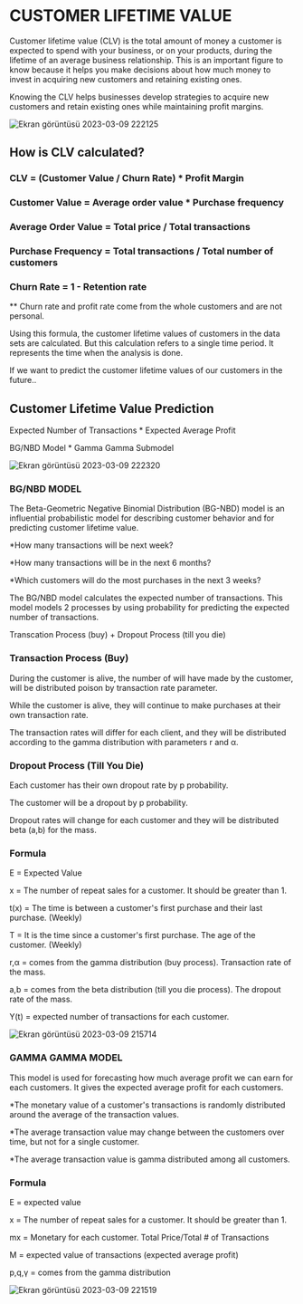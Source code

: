 # CUSTOMER LIFETIME VALUE 

Customer lifetime value (CLV) is the total amount of money a customer is expected to spend with your business, or on your products, during the lifetime of an average business relationship. This is an important figure to know because it helps you make decisions about how much money to invest in acquiring new customers and retaining existing ones.

Knowing the CLV helps businesses develop strategies to acquire new customers and retain existing ones while maintaining profit margins.

![Ekran görüntüsü 2023-03-09 222125](https://user-images.githubusercontent.com/121626776/224132103-2ef38215-9dfe-4746-b399-9f5df5302a22.png)

## How is CLV calculated?

### CLV = (Customer Value / Churn Rate) * Profit Margin
### Customer Value = Average order value * Purchase frequency
### Average Order Value = Total price / Total transactions
### Purchase Frequency = Total transactions / Total number of customers
### Churn Rate = 1 - Retention rate

** Churn rate and profit rate come from the whole customers and are not personal.

Using this formula, the customer lifetime values of customers in the data sets are calculated. But this calculation refers to a single time period. It represents the time when the analysis is done.

If we want to predict the customer lifetime values of our customers in the future..

## Customer Lifetime Value Prediction 

Expected Number of Transactions * Expected Average Profit

BG/NBD Model * Gamma Gamma Submodel 

![Ekran görüntüsü 2023-03-09 222320](https://user-images.githubusercontent.com/121626776/224132604-b2f2d904-cb1d-4f4a-bd8d-8ae3b0ffa07b.png)

### BG/NBD MODEL 

The Beta-Geometric Negative Binomial Distribution (BG-NBD) model is an influential probabilistic model for describing customer behavior and for predicting customer lifetime value.

*How many transactions will be next week?

*How many transactions will be in the next 6 months?

*Which customers will do the most purchases in the next 3 weeks?

The BG/NBD model calculates the expected number of transactions. This model models 2 processes by using probability for predicting the expected number of transactions.

Transcation Process (buy) + Dropout Process (till you die)

### Transaction Process (Buy)

During the customer is alive, the number of will have made by the customer, will be distributed poison by transaction rate parameter.

While the customer is alive, they will continue to make purchases at their own transaction rate.

The transaction rates will differ for each client, and they will be distributed according to the gamma distribution with parameters r and α.

### Dropout Process (Till You Die)

Each customer has their own dropout rate by p probability.

The customer will be a dropout by p probability.

Dropout rates will change for each customer and they will be distributed beta (a,b) for the mass.


### Formula

E = Expected Value

x = The number of repeat sales for a customer. It should be greater than 1.

t(x) = The time is between a customer's first purchase and their last purchase. (Weekly)

T = It is the time since a customer's first purchase. The age of the customer. (Weekly)

r,α = comes from the gamma distribution (buy process). Transaction rate of the mass.

a,b = comes from the beta distribution (till you die process). The dropout rate of the mass.

Y(t) = expected number of transactions for each customer.


![Ekran görüntüsü 2023-03-09 215714](https://user-images.githubusercontent.com/121626776/224131310-c47094df-4cde-4d8e-88e2-41c35a9c1236.png)


### GAMMA GAMMA MODEL

 This model is used for forecasting how much average profit we can earn for each customers. It gives the expected average profit for each customers.
 
*The monetary value of a customer's transactions is randomly distributed around the average of the transaction values.

*The average transaction value may change between the customers over time, but not for a single customer.

*The average transaction value is gamma distributed among all customers.

### Formula

E = expected value

x = The number of repeat sales for a customer. It should be greater than 1.

mx = Monetary for each customer. Total Price/Total # of Transactions

M = expected value of transactions (expected average profit)

p,q,γ = comes from the gamma distribution

![Ekran görüntüsü 2023-03-09 221519](https://user-images.githubusercontent.com/121626776/224131338-75b27bf2-6e9c-4665-bbe1-d0b295139366.png)


 
